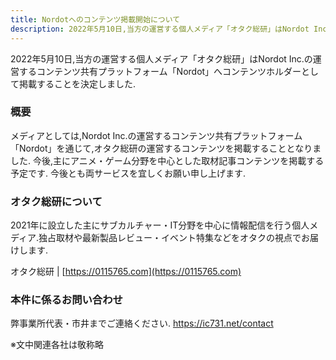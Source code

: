 ```yaml
---
title: Nordotへのコンテンツ掲載開始について
description: 2022年5月10日,当方の運営する個人メディア「オタク総研」はNordot Inc.の運営するコンテンツ共有プラットフォーム「Nordot」へコンテンツホルダーとして掲載することを決定しました.
---
```


2022年5月10日,当方の運営する個人メディア「オタク総研」はNordot Inc.の運営するコンテンツ共有プラットフォーム「Nordot」へコンテンツホルダーとして掲載することを決定しました.

### 概要

メディアとしては,Nordot Inc.の運営するコンテンツ共有プラットフォーム「Nordot」を通じて,オタク総研の運営するコンテンツを掲載することとなりました.
今後,主にアニメ・ゲーム分野を中心とした取材記事コンテンツを掲載する予定です.
今後とも両サービスを宜しくお願い申し上げます.

### オタク総研について
2021年に設立した主にサブカルチャー・IT分野を中心に情報配信を行う個人メディア.独占取材や最新製品レビュー・イベント特集などをオタクの視点でお届けします.

オタク総研 | [https://0115765.com](https://0115765.com)

### 本件に係るお問い合わせ

弊事業所代表・市井までご連絡ください.
https://ic731.net/contact

※文中関連各社は敬称略
